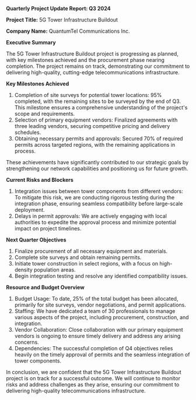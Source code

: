  **Quarterly Project Update Report: Q3 2024**

**Project Title:** 5G Tower Infrastructure Buildout

**Company Name:** QuantumTel Communications Inc.

**Executive Summary**

The 5G Tower Infrastructure Buildout project is progressing as planned, with key milestones achieved and the procurement phase nearing completion. The project remains on track, demonstrating our commitment to delivering high-quality, cutting-edge telecommunications infrastructure.

**Key Milestones Achieved**

1. Completion of site surveys for potential tower locations: 95% completed, with the remaining sites to be surveyed by the end of Q3. This milestone ensures a comprehensive understanding of the project's scope and requirements.
2. Selection of primary equipment vendors: Finalized agreements with three leading vendors, securing competitive pricing and delivery schedules.
3. Obtaining necessary permits and approvals: Secured 70% of required permits across targeted regions, with the remaining applications in process.

These achievements have significantly contributed to our strategic goals by strengthening our network capabilities and positioning us for future growth.

**Current Risks and Blockers**

1. Integration issues between tower components from different vendors: To mitigate this risk, we are conducting rigorous testing during the integration phase, ensuring seamless compatibility before large-scale deployment.
2. Delays in permit approvals: We are actively engaging with local authorities to expedite the approval process and minimize potential impact on project timelines.

**Next Quarter Objectives**

1. Finalize procurement of all necessary equipment and materials.
2. Complete site surveys and obtain remaining permits.
3. Initiate tower construction in select regions, with a focus on high-density population areas.
4. Begin integration testing and resolve any identified compatibility issues.

**Resource and Budget Overview**

1. Budget Usage: To date, 25% of the total budget has been allocated, primarily for site surveys, vendor negotiations, and permit applications.
2. Staffing: We have dedicated a team of 30 professionals to manage various aspects of the project, including procurement, construction, and integration.
3. Vendor Collaboration: Close collaboration with our primary equipment vendors is ongoing to ensure timely delivery and address any arising concerns.
4. Dependencies: The successful completion of Q4 objectives relies heavily on the timely approval of permits and the seamless integration of tower components.

In conclusion, we are confident that the 5G Tower Infrastructure Buildout project is on track for a successful outcome. We will continue to monitor risks and address challenges as they arise, ensuring our commitment to delivering high-quality telecommunications infrastructure.